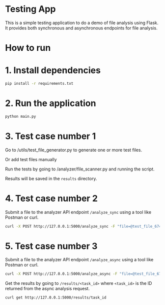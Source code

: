 # Testing App

This is a simple testing application to do a demo of file analysis using Flask. It provides both synchronous and asynchronous endpoints for file analysis.


# How to run

# 1. Install dependencies
```bash
pip install -r requirements.txt
```

# 2. Run the application
```bash
python main.py
```

# 3. Test case number 1

Go to /utils/test_file_generator.py to generate one or more test files. 

Or add test files manually

Run the tests by going to /analyzer/file_scanner.py and running the script.

Results will be saved in the `results` directory.

# 4. Test case number 2
Submit a file to the analyzer API endpoint `/analyze_sync` using a tool like Postman or curl.

```bash
curl -X POST http://127.0.0.1:5000/analyze_sync -F "file=@test_file_6748.txt"
```

# 5. Test case number 3
Submit a file to the analyzer API endpoint `/analyze_async` using a tool like Postman or curl.

```bash
curl -X POST http://127.0.0.1:5000/analyze_async -F "file=@test_file_6748.txt"
```

Get the results by going to `/results/<task_id>` where `<task_id>` is the ID returned from the async analysis request.

```bash
curl get http://127.0.0.1:5000/results/task_id
```